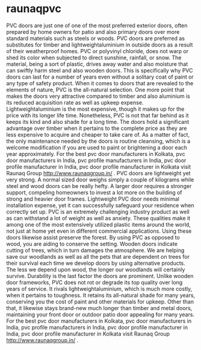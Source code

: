 # raunaqpvc
PVC doors are just one of one of the most preferred exterior doors, often prepared by home owners for patio and also primary doors over more standard materials such as steels or woods.  PVC doors are preferred as substitutes for timber and lightweightaluminium in outside doors as a result of their weatherproof homes. PVC or polyvinyl chloride, does not warp or shed its color when subjected to direct sunshine, rainfall, or snow. The material, being a sort of plastic, drives away water and also moisture that can swiftly harm steel and also wooden doors. This is specifically why PVC doors can last for a number of years even without a solitary coat of paint or any type of safety product. When it comes to doors that are revealed to the elements of nature, PVC is the all-natural selection.  One more point that makes the doors very attractive compared to timber and also aluminium is its reduced acquisition rate as well as upkeep expense. Lightweightaluminium is the most expensive, though it makes up for the price with its longer life time. Nonetheless, PVC is not that far behind as it keeps its kind and also shade for a long time. The doors hold a significant advantage over timber when it pertains to the complete price as they are less expensive to acquire and cheaper to take care of. As a matter of fact, the only maintenance needed by the doors is routine cleansing, which is a welcome modification if you are used to paint or brightening a door each year approximately. For the best pvc door manufacturers in Kolkata, pvc door manufacturers in India, pvc profile manufacturers in India, pvc door profile manufacturer in India, pvc door profile manufacturer in Kolkata visit Raunaq Group http://www.raunaqgroup.in/ .   PVC doors are lightweight yet very strong. A normal sized door weighs simply a couple of kilograms while steel and wood doors can be really hefty. A larger door requires a stronger support, compeling homeowners to invest a lot more on the building of strong and heavier door frames. Lightweight PVC door needs minimal installation expense, yet it can successfully safeguard your residence when correctly set up.  PVC is an extremely challenging industry product as well as can withstand a lot of weight as well as anxiety. These qualities make it among one of the most extensively utilized plastic items around the world, not just at home yet even in different commercial applications.  Using these doors likewise assist preserve the forest. By using PVC as opposed to wood, you are aiding to conserve the setting. Wooden doors indicate cutting of trees, which in turn damages the atmosphere. We are helping save our woodlands as well as all the pets that are dependent on trees for their survival each time we develop doors by using alternative products. The less we depend upon wood, the longer our woodlands will certainly survive.  Durability is the last factor the doors are prominent. Unlike wooden door frameworks, PVC does not rot or degrade its top quality over long years of service. It rivals lightweightaluminium, which is much more costly, when it pertains to toughness. It retains its all-natural shade for many years, conserving you the cost of paint and other materials for upkeep. Other than that, it likewise stays brand-new much longer than timber and metal doors, maintaining your front door or outdoor patio door appealing for many years.  For the best pvc door manufacturers in Kolkata, pvc door manufacturers in India, pvc profile manufacturers in India, pvc door profile manufacturer in India, pvc door profile manufacturer in Kolkata visit Raunaq Group http://www.raunaqgroup.in/ . 
